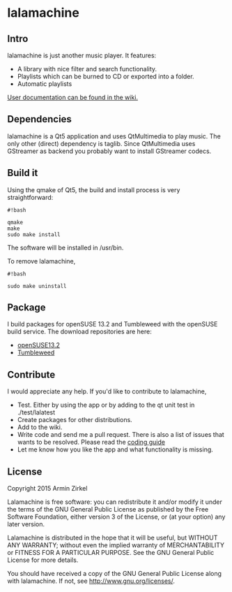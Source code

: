 # lalamachine

## Intro

lalamachine is just another music player. It features:
* A library with nice filter and search functionality.
* Playlists which can be burned to CD or exported into a folder.
* Automatic playlists

[User documentation can be found in the wiki.](https://bitbucket.org/r-mean/lalamachine/wiki/Home)

## Dependencies

lalamachine is a Qt5 application and uses QtMultimedia to play music.
The only other (direct) dependency is taglib.
Since QtMultimedia uses GStreamer as backend you probably want to install
GStreamer codecs.

## Build it

Using the qmake of Qt5, the build and install process is very straightforward:


```
#!bash

qmake
make
sudo make install
```

The software will be installed in /usr/bin.

To remove lalamachine,


```
#!bash

sudo make uninstall
```


## Package

I build packages for openSUSE 13.2 and Tumbleweed with the openSUSE build service.
The download repositories are here:

* [openSUSE13.2](http://download.opensuse.org/repositories/home%3A/rmean/openSUSE_13.2)
* [Tumbleweed](http://download.opensuse.org/repositories/home%3A/rmean/openSUSE_Tumbleweed)

## Contribute

I would appreciate any help. If you'd like to contribute to lalamachine,

* Test. Either by using the app or by adding to the qt unit test in ./test/lalatest
* Create packages for other distributions.
* Add to the wiki.
* Write code and send me a pull request. There is also a list of issues that wants to be resolved. Please read the [coding guide](https://bitbucket.org/r-mean/lalamachine/wiki/Coding%20Guide)
* Let me know how you like the app and what functionality is missing.


## License

Copyright 2015 Armin Zirkel

Lalamachine is free software: you can redistribute it and/or modify
it under the terms of the GNU General Public License as published by
the Free Software Foundation, either version 3 of the License, or
(at your option) any later version.

Lalamachine is distributed in the hope that it will be useful,
but WITHOUT ANY WARRANTY; without even the implied warranty of
MERCHANTABILITY or FITNESS FOR A PARTICULAR PURPOSE.  See the
GNU General Public License for more details.

You should have received a copy of the GNU General Public License
along with lalamachine.  If not, see <http://www.gnu.org/licenses/>.
